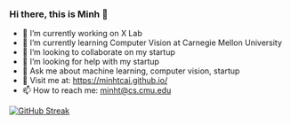 ### Hi there, this is Minh 👋

- 🔭 I’m currently working on X Lab
- 🌱 I’m currently learning Computer Vision at Carnegie Mellon University
- 👯 I’m looking to collaborate on my startup
- 🤔 I’m looking for help with my startup
- 💬 Ask me about machine learning, computer vision, startup
- 🦝 Visit me at: https://minhtcai.github.io/
- 📫 How to reach me: minht@cs.cmu.edu

[![GitHub Streak](https://github-readme-streak-stats.herokuapp.com?user=minhtcai&theme=onedark_duo&hide_border=true&date_format=M%20j%5B%2C%20Y%5D)](https://git.io/streak-stats)


<!--
**minhtcai/minhtcai** is a ✨ _special_ ✨ repository because its `README.md` (this file) appears on your GitHub profile.
![Minh's GitHub stats](https://github-readme-stats.vercel.app/api?username=minhtcai&count_private=true&show_icons=true&theme=radical)
Here are some ideas to get you started:
https://getemoji.com/
- 🔭 I’m currently working on ...
- 🌱 I’m currently learning ...
- 👯 I’m looking to collaborate on ...
- 🤔 I’m looking for help with ...
- 💬 Ask me about ...
- 📫 How to reach me: ...
- 😄 Pronouns: ...
- ⚡ Fun fact: ...
Ref: https://dev.to/github/how-to-create-a-github-profile-readme-jha
-->
